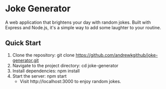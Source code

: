 # Joke Generator

A web application that brightens your day with random jokes. Built with Express and Node.js, it's a simple way to add some laughter to your routine.

## Quick Start

1. Clone the repository: git clone https://github.com/andrewkgithub/joke-generator.git
2. Navigate to the project directory: cd joke-generator
3. Install dependencies: npm install
4. Start the server: npm start
   - Visit http://localhost:3000 to enjoy random jokes.


